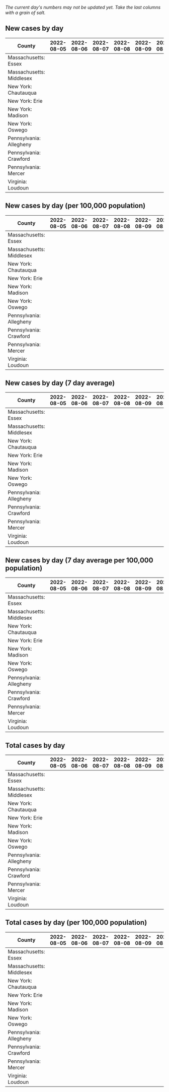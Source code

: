 _The current day's numbers may not be updated yet. Take the last columns with a grain of salt._
## New cases by day

| County | 2022-08-05 | 2022-08-06 | 2022-08-07 | 2022-08-08 | 2022-08-09 | 2022-08-10 | 2022-08-11 |
| --- | --- | --- | --- | --- | --- | --- | --- |
| Massachusetts: Essex |  |  |  |  |  |  |  |
| Massachusetts: Middlesex |  |  |  |  |  |  |  |
| New York: Chautauqua |  |  |  |  |  |  |  |
| New York: Erie |  |  |  |  |  |  |  |
| New York: Madison |  |  |  |  |  |  |  |
| New York: Oswego |  |  |  |  |  |  |  |
| Pennsylvania: Allegheny |  |  |  |  |  |  |  |
| Pennsylvania: Crawford |  |  |  |  |  |  |  |
| Pennsylvania: Mercer |  |  |  |  |  |  |  |
| Virginia: Loudoun |  |  |  |  |  |  |  |

## New cases by day (per 100,000 population)

| County | 2022-08-05 | 2022-08-06 | 2022-08-07 | 2022-08-08 | 2022-08-09 | 2022-08-10 | 2022-08-11 |
| --- | --- | --- | --- | --- | --- | --- | --- |
| Massachusetts: Essex |  |  |  |  |  |  |  |
| Massachusetts: Middlesex |  |  |  |  |  |  |  |
| New York: Chautauqua |  |  |  |  |  |  |  |
| New York: Erie |  |  |  |  |  |  |  |
| New York: Madison |  |  |  |  |  |  |  |
| New York: Oswego |  |  |  |  |  |  |  |
| Pennsylvania: Allegheny |  |  |  |  |  |  |  |
| Pennsylvania: Crawford |  |  |  |  |  |  |  |
| Pennsylvania: Mercer |  |  |  |  |  |  |  |
| Virginia: Loudoun |  |  |  |  |  |  |  |

## New cases by day (7 day average)

| County | 2022-08-05 | 2022-08-06 | 2022-08-07 | 2022-08-08 | 2022-08-09 | 2022-08-10 | 2022-08-11 |
| --- | --- | --- | --- | --- | --- | --- | --- |
| Massachusetts: Essex |  |  |  |  |  |  |  |
| Massachusetts: Middlesex |  |  |  |  |  |  |  |
| New York: Chautauqua |  |  |  |  |  |  |  |
| New York: Erie |  |  |  |  |  |  |  |
| New York: Madison |  |  |  |  |  |  |  |
| New York: Oswego |  |  |  |  |  |  |  |
| Pennsylvania: Allegheny |  |  |  |  |  |  |  |
| Pennsylvania: Crawford |  |  |  |  |  |  |  |
| Pennsylvania: Mercer |  |  |  |  |  |  |  |
| Virginia: Loudoun |  |  |  |  |  |  |  |

## New cases by day (7 day average per 100,000 population)

| County | 2022-08-05 | 2022-08-06 | 2022-08-07 | 2022-08-08 | 2022-08-09 | 2022-08-10 | 2022-08-11 |
| --- | --- | --- | --- | --- | --- | --- | --- |
| Massachusetts: Essex |  |  |  |  |  |  |  |
| Massachusetts: Middlesex |  |  |  |  |  |  |  |
| New York: Chautauqua |  |  |  |  |  |  |  |
| New York: Erie |  |  |  |  |  |  |  |
| New York: Madison |  |  |  |  |  |  |  |
| New York: Oswego |  |  |  |  |  |  |  |
| Pennsylvania: Allegheny |  |  |  |  |  |  |  |
| Pennsylvania: Crawford |  |  |  |  |  |  |  |
| Pennsylvania: Mercer |  |  |  |  |  |  |  |
| Virginia: Loudoun |  |  |  |  |  |  |  |

## Total cases by day

| County | 2022-08-05 | 2022-08-06 | 2022-08-07 | 2022-08-08 | 2022-08-09 | 2022-08-10 | 2022-08-11 |
| --- | --- | --- | --- | --- | --- | --- | --- |
| Massachusetts: Essex |  |  |  |  |  |  | 232007 |
| Massachusetts: Middlesex |  |  |  |  |  |  | 393200 |
| New York: Chautauqua |  |  |  |  |  |  | 26528 |
| New York: Erie |  |  |  |  |  |  | 243766 |
| New York: Madison |  |  |  |  |  |  | 15089 |
| New York: Oswego |  |  |  |  |  |  | 30427 |
| Pennsylvania: Allegheny |  |  |  |  |  |  | 304335 |
| Pennsylvania: Crawford |  |  |  |  |  |  | 21724 |
| Pennsylvania: Mercer |  |  |  |  |  |  | 25479 |
| Virginia: Loudoun |  |  |  |  |  |  | 85129 |

## Total cases by day (per 100,000 population)

| County | 2022-08-05 | 2022-08-06 | 2022-08-07 | 2022-08-08 | 2022-08-09 | 2022-08-10 | 2022-08-11 |
| --- | --- | --- | --- | --- | --- | --- | --- |
| Massachusetts: Essex |  |  |  |  |  |  | 29403.9 |
| Massachusetts: Middlesex |  |  |  |  |  |  | 24396.6 |
| New York: Chautauqua |  |  |  |  |  |  | 20904.2 |
| New York: Erie |  |  |  |  |  |  | 26533.7 |
| New York: Madison |  |  |  |  |  |  | 21269.8 |
| New York: Oswego |  |  |  |  |  |  | 24917.9 |
| Pennsylvania: Allegheny |  |  |  |  |  |  | 25026.6 |
| Pennsylvania: Crawford |  |  |  |  |  |  | 25669.7 |
| Pennsylvania: Mercer |  |  |  |  |  |  | 23284.7 |
| Virginia: Loudoun |  |  |  |  |  |  | 20585.5 |
